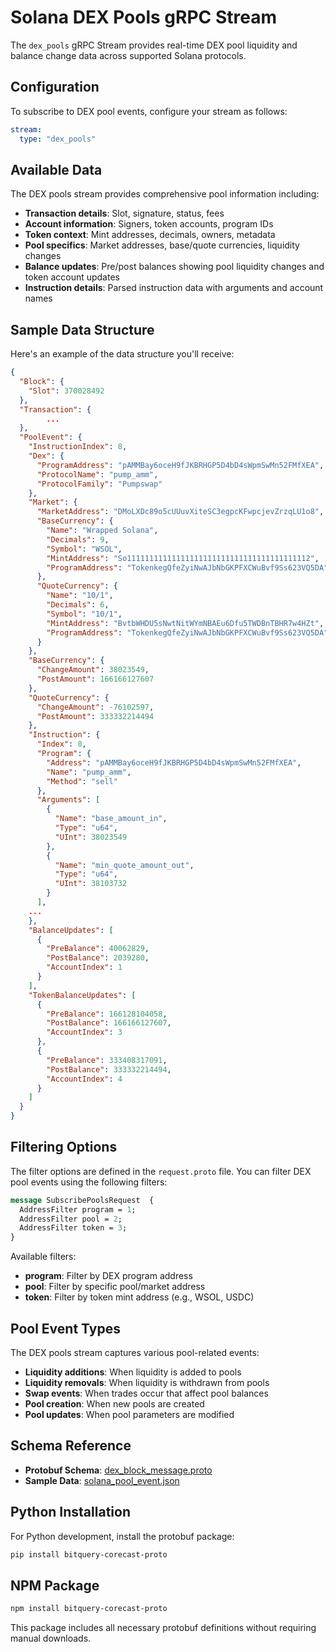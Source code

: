 # Solana DEX Pools gRPC Stream

The `dex_pools` gRPC Stream provides real-time DEX pool liquidity and balance change data across supported Solana protocols.

## Configuration

To subscribe to DEX pool events, configure your stream as follows:

```yaml
stream:
  type: "dex_pools"
```

## Available Data

The DEX pools stream provides comprehensive pool information including:

- **Transaction details**: Slot, signature, status, fees
- **Account information**: Signers, token accounts, program IDs
- **Token context**: Mint addresses, decimals, owners, metadata
- **Pool specifics**: Market addresses, base/quote currencies, liquidity changes
- **Balance updates**: Pre/post balances showing pool liquidity changes and token account updates
- **Instruction details**: Parsed instruction data with arguments and account names

## Sample Data Structure

Here's an example of the data structure you'll receive:

```json
{
  "Block": {
    "Slot": 370028492
  },
  "Transaction": {
        ...
  },
  "PoolEvent": {
    "InstructionIndex": 8,
    "Dex": {
      "ProgramAddress": "pAMMBay6oceH9fJKBRHGP5D4bD4sWpmSwMn52FMfXEA",
      "ProtocolName": "pump_amm",
      "ProtocolFamily": "Pumpswap"
    },
    "Market": {
      "MarketAddress": "DMoLXDc89o5cUUuvXiteSC3egpcKFwpcjevZrzqLU1o8",
      "BaseCurrency": {
        "Name": "Wrapped Solana",
        "Decimals": 9,
        "Symbol": "WSOL",
        "MintAddress": "So11111111111111111111111111111111111111112",
        "ProgramAddress": "TokenkegQfeZyiNwAJbNbGKPFXCWuBvf9Ss623VQ5DA"
      },
      "QuoteCurrency": {
        "Name": "10/1",
        "Decimals": 6,
        "Symbol": "10/1",
        "MintAddress": "BvtbWHDU5sNwtNitWYmNBAEu6Dfu5TWDBnTBHR7w4HZt",
        "ProgramAddress": "TokenkegQfeZyiNwAJbNbGKPFXCWuBvf9Ss623VQ5DA"
      }
    },
    "BaseCurrency": {
      "ChangeAmount": 38023549,
      "PostAmount": 166166127607
    },
    "QuoteCurrency": {
      "ChangeAmount": -76102597,
      "PostAmount": 333332214494
    },
    "Instruction": {
      "Index": 8,
      "Program": {
        "Address": "pAMMBay6oceH9fJKBRHGP5D4bD4sWpmSwMn52FMfXEA",
        "Name": "pump_amm",
        "Method": "sell"
      },
      "Arguments": [
        {
          "Name": "base_amount_in",
          "Type": "u64",
          "UInt": 38023549
        },
        {
          "Name": "min_quote_amount_out",
          "Type": "u64",
          "UInt": 38103732
        }
      ],
    ...
    },
    "BalanceUpdates": [
      {
        "PreBalance": 40062829,
        "PostBalance": 2039280,
        "AccountIndex": 1
      }
    ],
    "TokenBalanceUpdates": [
      {
        "PreBalance": 166128104058,
        "PostBalance": 166166127607,
        "AccountIndex": 3
      },
      {
        "PreBalance": 333408317091,
        "PostBalance": 333332214494,
        "AccountIndex": 4
      }
    ]
  }
}
```

## Filtering Options

The filter options are defined in the `request.proto` file. You can filter DEX pool events using the following filters:

```protobuf
message SubscribePoolsRequest  {
  AddressFilter program = 1;
  AddressFilter pool = 2;
  AddressFilter token = 3;
}
```

Available filters:
- **program**: Filter by DEX program address
- **pool**: Filter by specific pool/market address
- **token**: Filter by token mint address (e.g., WSOL, USDC)

## Pool Event Types

The DEX pools stream captures various pool-related events:

- **Liquidity additions**: When liquidity is added to pools
- **Liquidity removals**: When liquidity is withdrawn from pools
- **Swap events**: When trades occur that affect pool balances
- **Pool creation**: When new pools are created
- **Pool updates**: When pool parameters are modified

## Schema Reference

- **Protobuf Schema**: [dex_block_message.proto](https://github.com/bitquery/streaming_protobuf/blob/main/solana/dex_block_message.proto)
- **Sample Data**: [solana_pool_event.json](https://github.com/bitquery/grpc-code-samples/blob/main/data-sample/solana_dex_pool.json)

## Python Installation

For Python development, install the protobuf package:

```bash
pip install bitquery-corecast-proto
```

## NPM Package

```bash
npm install bitquery-corecast-proto
```

This package includes all necessary protobuf definitions without requiring manual downloads.

